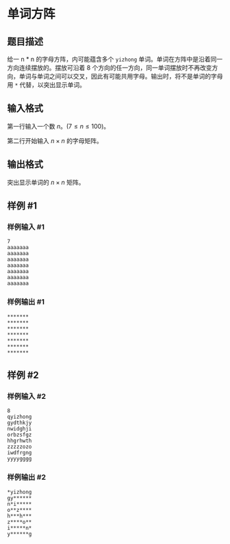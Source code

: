 # 单词方阵

## 题目描述

给一 n * n 的字母方阵，内可能蕴含多个 `yizhong` 单词。单词在方阵中是沿着同一方向连续摆放的。摆放可沿着 $8$ 个方向的任一方向，同一单词摆放时不再改变方向，单词与单词之间可以交叉，因此有可能共用字母。输出时，将不是单词的字母用 `*` 代替，以突出显示单词。

## 输入格式

第一行输入一个数 $n$。$(7 \le n \le 100)$。

第二行开始输入 $n \times n$ 的字母矩阵。

## 输出格式

突出显示单词的 $n \times n$ 矩阵。

## 样例 #1

### 样例输入 #1

```
7
aaaaaaa
aaaaaaa
aaaaaaa
aaaaaaa
aaaaaaa
aaaaaaa
aaaaaaa
```

### 样例输出 #1

```
*******
*******
*******
*******
*******
*******
*******
```

## 样例 #2

### 样例输入 #2

```
8
qyizhong
gydthkjy
nwidghji
orbzsfgz
hhgrhwth
zzzzzozo
iwdfrgng
yyyygggg
```

### 样例输出 #2

```
*yizhong
gy******
n*i*****
o**z****
h***h***
z****o**
i*****n*
y******g
```